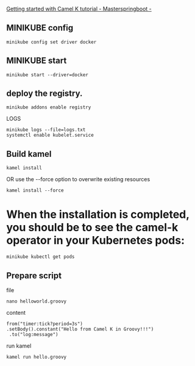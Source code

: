 [Getting started with Camel K tutorial - Masterspringboot -](http://www.masterspringboot.com/camel/getting-started-with-camel-k-tutorial/)


## MINIKUBE config

    minikube config set driver docker
    


## MINIKUBE start

    minikube start --driver=docker


## deploy the registry.

    minikube addons enable registry 

LOGS
    
    minikube logs --file=logs.txt
    systemctl enable kubelet.service
 
 
 

## Build kamel

    kamel install
    
 OR use the --force option to overwrite existing resources


    kamel install --force
    
# When the installation is completed, you should be to see the camel-k operator in your Kubernetes pods:   

    minikube kubectl get pods


## Prepare script

file

    nano helloworld.groovy 

content

    from("timer:tick?period=3s")   
    .setBody().constant("Hello from Camel K in Groovy!!!")   
     .to("log:message")
     
run kamel

    kamel run hello.groovy

